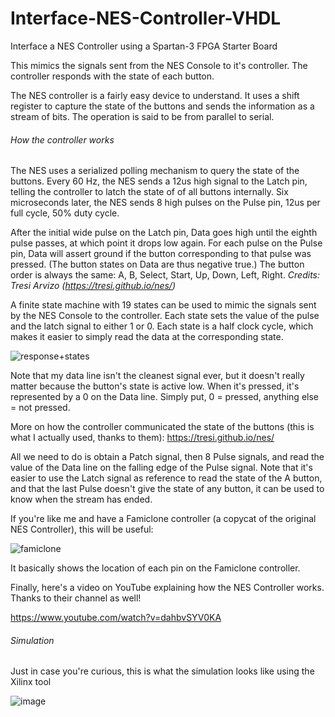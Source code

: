 # Interface-NES-Controller-VHDL
Interface a NES Controller using a Spartan-3 FPGA Starter Board

This mimics the signals sent from the NES Console to it's controller.
The controller responds with the state of each button.

The NES controller is a fairly easy device to understand. It uses a shift register to capture the state of the buttons and sends the information as a stream of bits.
The operation is said to be from parallel to serial.

###### How the controller works

The NES uses a serialized polling mechanism to query the state of the buttons. Every 60 Hz, the NES sends a 12us high signal to the Latch pin, telling the controller to latch the state of of all buttons internally. Six microseconds later, the NES sends 8 high pulses on the Pulse pin, 12us per full cycle, 50% duty cycle.

After the initial wide pulse on the Latch pin, Data goes high until the eighth pulse passes, at which point it drops low again. For each pulse on the Pulse pin, Data will assert ground if the button corresponding to that pulse was pressed. (The button states on Data are thus negative true.) The button order is always the same: A, B, Select, Start, Up, Down, Left, Right.
 _Credits: Tresi Arvizo (https://tresi.github.io/nes/)_
 
A finite state machine with 19 states can be used to mimic the signals sent by the NES Console to the controller. Each state sets the value of the pulse and the latch signal to either 1 or 0. Each state is a half clock cycle, which makes it easier to simply read the data at the corresponding state.

![response+states](https://user-images.githubusercontent.com/29616448/166157754-e0847db4-6da0-4749-bf8f-5411e8441877.png)

Note that my data line isn't the cleanest signal ever, but it doesn't really matter because the button's state is active low. When it's pressed, it's represented by a 0 on the Data line. Simply put, 0 = pressed, anything else = not pressed.

More on how the controller communicated the state of the buttons (this is what I actually used, thanks to them):
https://tresi.github.io/nes/

All we need to do is obtain a Patch signal, then 8 Pulse signals, and read the value of the Data line on the falling edge of the Pulse signal.
Note that it's easier to use the Latch signal as reference to read the state of the A button, and that the last Pulse doesn't give the state of any button, it can be used to know when the stream has ended.

If you're like me and have a Famiclone controller (a copycat of the original NES Controller), this will be useful:

![famiclone](https://user-images.githubusercontent.com/29616448/166157383-18038cdb-df62-4f9d-bd2d-07de5a3f5a12.png)

It basically shows the location of each pin on the Famiclone controller. 

Finally, here's a video on YouTube explaining how the NES Controller works. Thanks to their channel as well!

https://www.youtube.com/watch?v=dahbvSYV0KA

###### Simulation

Just in case you're curious, this is what the simulation looks like using the Xilinx tool

![image](https://user-images.githubusercontent.com/29616448/166158670-ba98e7e6-f848-4f70-8926-63e07795d2e9.png)
